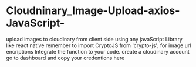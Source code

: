 # Cloudninary_Image-Upload-axios-JavaScript-
upload images to cloudinary from client side using  any javaScript Library like  react native 
remember to import CryptoJS from 'crypto-js'; for image url encriptions
Integrate the function to your code.
create a cloudinary account go to dashboard and copy your credentions here
